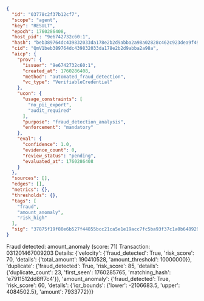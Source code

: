 ```json
{
  "id": "03778c2f37b12cf7",
  "scope": "agent",
  "key": "RESULT",
  "epoch": 1760286408,
  "host_pid": "9e6742732c60:1",
  "hash": "beb389764dc439832033da178e2b2d9abba2a98a02828c462c923dea9f49fa8f",
  "cid": "QmV1beb389764dc439832033da178e2b2d9abba2a98a",
  "aicp": {
    "prov": {
      "issuer": "9e6742732c60:1",
      "created_at": 1760286408,
      "method": "automated_fraud_detection",
      "vc_type": "VerifiableCredential"
    },
    "ucon": {
      "usage_constraints": [
        "no_pii_export",
        "audit_required"
      ],
      "purpose": "fraud_detection_analysis",
      "enforcement": "mandatory"
    },
    "eval": {
      "confidence": 1.0,
      "evidence_count": 0,
      "review_status": "pending",
      "evaluated_at": 1760286408
    }
  },
  "sources": [],
  "edges": [],
  "metrics": {},
  "thresholds": {},
  "tags": [
    "fraud",
    "amount_anomaly",
    "risk_high"
  ],
  "sig": "37875f19f80e6b527f44855bcc21ca5e1e19acc7fc5ba93f37c1a0b6489292d7"
}
```

Fraud detected: amount_anomaly (score: 71)
Transaction: 031201467009203
Details: {'velocity': {'fraud_detected': True, 'risk_score': 70, 'details': {'total_amount': 190410528, 'amount_threshold': 10000000}}, 'duplicate': {'fraud_detected': True, 'risk_score': 85, 'details': {'duplicate_count': 23, 'first_seen': 1760285765, 'matching_hash': 'e7911512dd8ff7c4'}}, 'amount_anomaly': {'fraud_detected': True, 'risk_score': 60, 'details': {'iqr_bounds': {'lower': -2106683.5, 'upper': 4084502.5}, 'amount': 7933772}}}